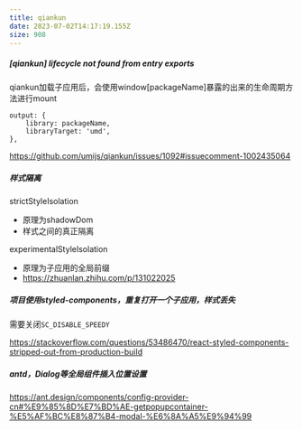 ```yaml
---
title: qiankun
date: 2023-07-02T14:17:19.155Z
size: 908
---
```

##### [qiankun] lifecycle not found from entry exports

qiankun加载子应用后，会使用window[packageName]暴露的出来的生命周期方法进行mount

```
output: {
    library: packageName,
    libraryTarget: 'umd',
},
```

https://github.com/umijs/qiankun/issues/1092#issuecomment-1002435064

##### 样式隔离

strictStyleIsolation

- 原理为shadowDom
- 样式之间的真正隔离

experimentalStyleIsolation

- 原理为子应用的全局前缀
- https://zhuanlan.zhihu.com/p/131022025

##### 项目使用styled-components，重复打开一个子应用，样式丢失

需要关闭`SC_DISABLE_SPEEDY`

https://stackoverflow.com/questions/53486470/react-styled-components-stripped-out-from-production-build

##### antd，Dialog等全局组件插入位置设置

https://ant.design/components/config-provider-cn#%E9%85%8D%E7%BD%AE-getpopupcontainer-%E5%AF%BC%E8%87%B4-modal-%E6%8A%A5%E9%94%99
